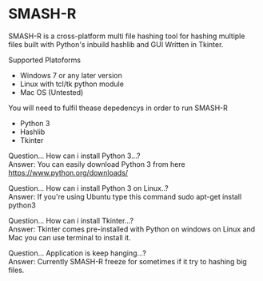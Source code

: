 # SMASH-R
SMASH-R is a cross-platform multi file hashing tool for hashing multiple files built with Python's inbuild hashlib and GUI Written in Tkinter.

Supported Platoforms
 * Windows 7 or any later version
 * Linux with tcl/tk python module
 * Mac OS (Untested)

You will need to fulfil thease depedencys in order to run SMASH-R
  * Python 3
  * Hashlib
  * Tkinter
  
 Question... How can i install Python 3...?<br/>
 Answer:  You can easily download Python 3 from here https://www.python.org/downloads/
 
 Question... How can i install Python 3 on Linux..?<br/>
 Answer:  If you're using Ubuntu type this command sudo apt-get install python3
 
 Question... How can i install Tkinter...?<br/>
 Answer:  Tkinter comes pre-installed with Python on windows on Linux and Mac you can use terminal to install it.
 
 Question... Application is keep hanging...?<br/>
 Answer:  Currently SMASH-R freeze for sometimes if it try to hashing big files.
